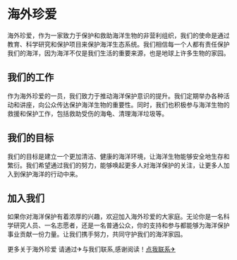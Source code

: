 # 海外珍爱

海外珍爱，作为一家致力于保护和救助海洋生物的非营利组织，我们的使命是通过教育、科学研究和保护项目来保护海洋生态系统。我们相信每一个人都有责任保护我们的海洋，因为海洋不仅是我们生活的重要来源，也是地球上许多生物的家园。

## 我们的工作

作为海外珍爱的一员，我们致力于推动海洋保护意识的提升。我们定期举办各种活动和讲座，向公众传达保护海洋生物的重要性。同时，我们也积极参与海洋生物的救援和保护工作，包括救助受伤的海龟、清理海洋垃圾等。

## 我们的目标

我们的目标是建立一个更加清洁、健康的海洋环境，让海洋生物能够安全地生存和繁衍。我们希望通过我们的努力，能够唤起更多人对海洋保护的关注，让更多人加入到保护海洋的行动中来。

## 加入我们

如果你对海洋保护有着浓厚的兴趣，欢迎加入海外珍爱的大家庭。无论你是一名科学研究人员、一名志愿者，还是一名普通公众，你的支持和参与都能够为海洋保护事业贡献一份力量。让我们携手努力，共同守护我们的海洋家园。

更多关于海外珍爱 请通过✈与我们联系,感谢阅读！[点我联系✈](https://cdn.k02.cc)